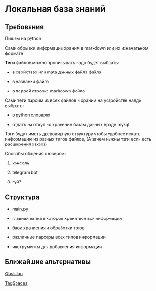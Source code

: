 # Локальная база знаний

## Требования

Пишем на python

Сами обрывки информации храним в markdown или их изначатьном формате

**Теги** файлов можно прописывать надо будет выбрать:

- в свойствах или mata данных файла файла
  
- в названии файла
  
- в первой строчке markdown файла
  

Сами теги парсим из всех файлов и храним на устройстве налдо выбрать:

- в python словарях
  
- отдать на откуп их хранение базам данных вроде mysql
  

Тэги будут иметь древоаидную структуру чтобы удобнее искать информацию из разных типов файлов, (А зачем нужны тэги если есть расширения хзхзхз)

Способы общения с юзером:

1. консоль
  
2. telegram bot
  
3. гуй?
  

## Структура

- main.py
  
- главная папка в которой храниться вся информация
  
- блок храниения и обработки тэгов
  
- различные парсеры всех типов информации
  
- инструменты для добавления информации
  

## Ближайшие альтернативы

[Obsidian](obsidian.md)

[TagSpaces](tagspaces.org)
